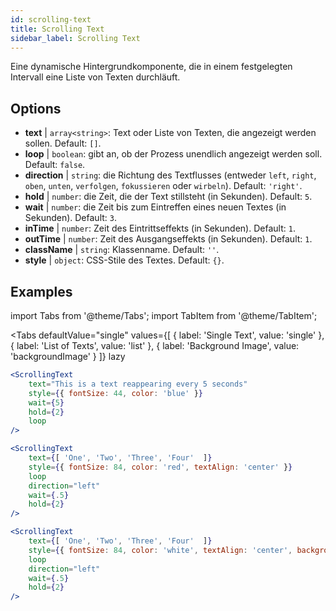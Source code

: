 ```yaml
---
id: scrolling-text
title: Scrolling Text
sidebar_label: Scrolling Text
---
```


Eine dynamische Hintergrundkomponente, die in einem festgelegten Intervall eine Liste von Texten durchläuft.

## Options

* __text__ | `array<string>`: Text oder Liste von Texten, die angezeigt werden sollen. Default: `[]`.
* __loop__ | `boolean`: gibt an, ob der Prozess unendlich angezeigt werden soll. Default: `false`.
* __direction__ | `string`: die Richtung des Textflusses (entweder `left`, `right`, `oben`, `unten`, `verfolgen`, `fokussieren` oder `wirbeln`). Default: `'right'`.
* __hold__ | `number`: die Zeit, die der Text stillsteht (in Sekunden). Default: `5`.
* __wait__ | `number`: die Zeit bis zum Eintreffen eines neuen Textes (in Sekunden). Default: `3`.
* __inTime__ | `number`: Zeit des Eintrittseffekts (in Sekunden). Default: `1`.
* __outTime__ | `number`: Zeit des Ausgangseffekts (in Sekunden). Default: `1`.
* __className__ | `string`: Klassenname. Default: `''`.
* __style__ | `object`: CSS-Stile des Textes. Default: `{}`.


## Examples

import Tabs from '@theme/Tabs';
import TabItem from '@theme/TabItem';

<Tabs
    defaultValue="single"
    values={[
        { label: 'Single Text', value: 'single' },
        { label: 'List of Texts', value: 'list' },
        { label: 'Background Image', value: 'backgroundImage' }
    ]}
    lazy
>

<TabItem value="single">

```jsx live
<ScrollingText
    text="This is a text reappearing every 5 seconds"
    style={{ fontSize: 44, color: 'blue' }}
    wait={5}
    hold={2}
    loop
/>
```

</TabItem>

<TabItem value="list">

```jsx live
<ScrollingText
    text={[ 'One', 'Two', 'Three', 'Four'  ]}
    style={{ fontSize: 84, color: 'red', textAlign: 'center' }}
    loop
    direction="left"
    wait={.5}
    hold={2}
/>
```

</TabItem>

<TabItem value="backgroundImage">

```jsx live
<ScrollingText
    text={[ 'One', 'Two', 'Three', 'Four'  ]}
    style={{ fontSize: 84, color: 'white', textAlign: 'center', backgroundImage: 'url(https://bit.ly/3qlRgoR)', backgroundSize: '1200px 200px' }}
    loop
    direction="left"
    wait={.5}
    hold={2}
/>
```

</TabItem>

</Tabs>
